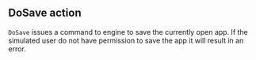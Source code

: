 ## DoSave action

`DoSave` issues a command to engine to save the currently open app. If the simulated user do not have permission to save the app it will result in an error.